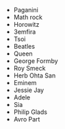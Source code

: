 * Paganini
* Math rock
* Horowitz
* 3emfira
* Tsoi
* Beatles
* Queen
* George Formby
* Roy Smeck
* Herb Ohta San
* Eminem
* Jessie Jay
* Adele
* Sia
* Philip Glads
* Avro Part
